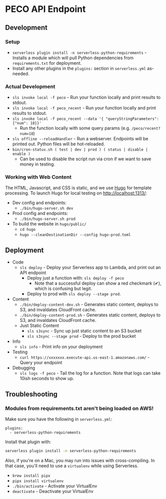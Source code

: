 
# PECO API Endpoint

## Development

### Setup

- `serverless plugin install -n serverless-python-requirements` - Installs a module which will pull Python dependencies from `requirements.txt` for deployment.
- Install any other plugins in the `plugins:` section in `serverless.yml` as-needed.


### Actual Development

- `sls invoke local -f peco` - Run your function locally and print results to stdout.
- `sls invoke local -f peco_recent` - Run your function locally and print results to stdout.
- `sls invoke local -f peco_recent --data '{ "queryStringParameters": {"num": 18}}'`
  - Run the function locally with some query params (e.g. `/peco/recent?num=18`)
- `sls offline --reloadHandler` - Run a webserver.  Endpoints will be printed out.  Python files will be hot-reloaded.
- `bin/cron-status.sh ( test | dev | prod ) ( status | disable | enable )` 
  - Can be used to disable the script run via cron if we want to save money in testing.


### Working with Web Content

The HTML, Javascript, and CSS is static, and we use [Hugo](https://gohugo.io/) for template processing.
To launch Hugo for local testing on [http://localhost:1313/](http://localhost:1313/):

- Dev config and endpoints:
  - `./bin/hugo-server.sh dev`
- Prod config and endpoints:
  - `./bin/hugo-server.sh prod`
- To build the website in `hugo/public/`
  - `cd hugo`
  - `hugo --cleanDestinationDir --config hugo-prod.toml`


## Deployment

- Code
  - `sls deploy` - Deploy your Serverless app to Lambda, and print out an API endpoint
    - Deploy just a function with: `sls deploy -f peco`
      - Note that a successful deploy can show a red checkmark (✔), which is confusing but legit.
    - Deploy to prod with `sls deploy --stage prod`.
- Content
  - `./bin/deploy-content-dev.sh` - Generates static content, deploys to S3, and invaldates CloudFront cache.
  - `./bin/deploy-content-prod.sh` - Generates static content, deploys to S3, and invaldates CloudFront cache.
  - Just Static Content
    - `sls s3sync` - Sync up just static content to an S3 bucket
    - `sls s3sync --stage prod` - Deploy to the prod bucket
- Info
  - `sls info` - Print info on your deployment
- Testing
  - `curl https://xxxxxxx.execute-api.us-east-1.amazonaws.com/` - Query your endpoint
- Debugging
  - `sls logs -f peco` - Tail the log for a function.  Note that logs can take 10ish seconds to show up.


## Troubleshooting

### Modules from requirements.txt aren't being loaded on AWS!

Make sure you have the following in `serverless.yml`:

```
plugins:
  - serverless-python-requirements
```

Install that plugin with:
```bash
serverless plugin install -n serverless-python-requirements
```

Also, if you're on a Mac, you may run into issues with cross-compiling.  In that case, you'll need to use a `virtualenv` while using Serverless.
  - `brew install pipx`
  - `pipx install virtualenv`
  - `./bin/activate` - Activate your VirtualEnv
  - `deactivate` - Deactivate your VirtualEnv


